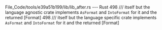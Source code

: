 File_Code/tools/e39a51b199/lib/lib_after.rs --- Rust
498 /// itself but the language agnostic crate implements `AsFormat` and `IntoFormat` for it and the returned [Format]                                       498 /// itself but the language specific crate implements `AsFormat` and `IntoFormat` for it and the returned [Format]

